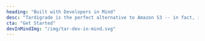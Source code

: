 ```yaml
---
heading: "Built with Developers in Mind"
desc: "Tardigrade is the perfect alternative to Amazon S3 -- in fact, it's S3 compatible so you can build your product using Tardigrade as your backend storage layer without any issues. Tardigrade is more secure than S3, it's open source, more affordable, and decentralized."
cta: "Get Started"
devInMindImg: "/img/tar-dev-in-mind.svg"
---
```

